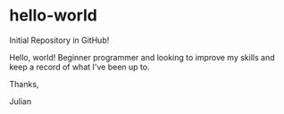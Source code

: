 # hello-world

Initial Repository in GitHub!

Hello, world! Beginner programmer and looking to improve my skills and keep a record of what I've been up to.

Thanks,

Julian
